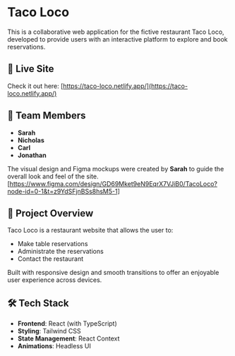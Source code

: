 # Taco Loco

This is a collaborative web application for the fictive restaurant Taco Loco, developed to provide users with an interactive platform to explore and book reservations.

## 🌮 Live Site

Check it out here: [https://taco-loco.netlify.app/](https://taco-loco.netlify.app/)

## 👥 Team Members

- **Sarah**
- **Nicholas**
- **Carl**
- **Jonathan**

The visual design and Figma mockups were created by **Sarah** to guide the overall look and feel of the site.
[https://www.figma.com/design/GD69Mket9eN9EqrX7VJiB0/TacoLoco?node-id=0-1&t=z9YdSFjnBSs8hsM5-1]

## 📌 Project Overview

Taco Loco is a restaurant website that allows the user to:

- Make table reservations
- Administrate the reservations
- Contact the restaurant

Built with responsive design and smooth transitions to offer an enjoyable user experience across devices.

## 🛠️ Tech Stack

- **Frontend**: React (with TypeScript)
- **Styling**: Tailwind CSS
- **State Management**: React Context
- **Animations**: Headless UI
